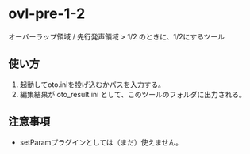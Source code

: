 # ovl-pre-1-2
 オーバーラップ領域 / 先行発声領域 > 1/2 のときに、1/2にするツール

## 使い方
1. 起動してoto.iniを投げ込むかパスを入力する。
2. 編集結果が oto_result.ini として、このツールのフォルダに出力される。

## 注意事項
- setParamプラグインとしては（まだ）使えません。
